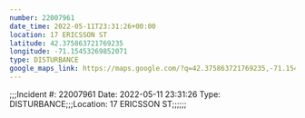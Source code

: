 ```yaml
---
number: 22007961
date_time: 2022-05-11T23:31:26+00:00
location: 17 ERICSSON ST
latitude: 42.375863721769235
longitude: -71.15453269852071
type: DISTURBANCE
google_maps_link: https://maps.google.com/?q=42.375863721769235,-71.15453269852071
---
```


;;;Incident #: 22007961  Date: 2022-05-11 23:31:26   Type: DISTURBANCE;;;Location: 17 ERICSSON ST;;;;;;
